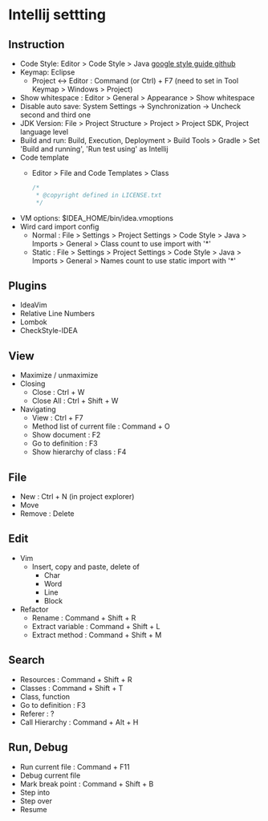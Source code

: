 # Intellij settting

## Instruction

- Code Style: Editor > Code Style > Java [google style guide github](https://github.com/google/styleguide)
- Keymap: Eclipse
  - Project <-> Editor : Command (or Ctrl) + F7 (need to set in Tool Keymap > Windows > Project)
- Show whitespace : Editor > General > Appearance > Show whitespace
- Disable auto save: System Settings -> Synchronization -> Uncheck second and third one
- JDK Version: File > Project Structure > Project > Project SDK, Project language level
- Build and run: Build, Execution, Deployment > Build Tools > Gradle > Set 'Build and running', 'Run test using' as Intellij
- Code template
  - Editor > File and Code Templates > Class

    ```java
    /*
     * @copyright defined in LICENSE.txt
     */

    ```
- VM options: $IDEA_HOME/bin/idea.vmoptions
- Wird card import config
  - Normal : File > Settings > Project Settings > Code Style > Java > Imports > General > Class count to use import with '*'
  - Static : File > Settings > Project Settings > Code Style > Java > Imports > General > Names count to use static import with '*'

## Plugins

- IdeaVim
- Relative Line Numbers
- Lombok
- CheckStyle-IDEA

## View

- Maximize / unmaximize
- Closing
  - Close : Ctrl + W
  - Close All : Ctrl + Shift + W
- Navigating
  - View : Ctrl + F7
  - Method list of current file : Command + O
  - Show document : F2
  - Go to definition : F3
  - Show hierarchy of class : F4

## File

- New : Ctrl + N (in project explorer)
- Move
- Remove : Delete

## Edit

- Vim
  - Insert, copy and paste, delete of
    - Char
    - Word
    - Line
    - Block
- Refactor
  - Rename : Command + Shift + R
  - Extract variable : Command + Shift + L
  - Extract method : Command + Shift + M

## Search

- Resources : Command + Shift + R
- Classes : Command + Shift + T
- Class, function
- Go to definition : F3
- Referer : ?
- Call Hierarchy : Command + Alt + H

## Run, Debug

- Run current file : Command + F11
- Debug current file
- Mark break point : Command + Shift + B
- Step into
- Step over
- Resume
